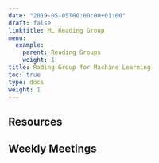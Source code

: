 ```yaml
---
date: "2019-05-05T00:00:00+01:00"
draft: false
linktitle: ML Reading Group
menu:
  example:
    parent: Reading Groups
    weight: 1
title: Rading Group for Machine Learning
toc: true
type: docs
weight: 1
---
```


## Resources

## Weekly Meetings